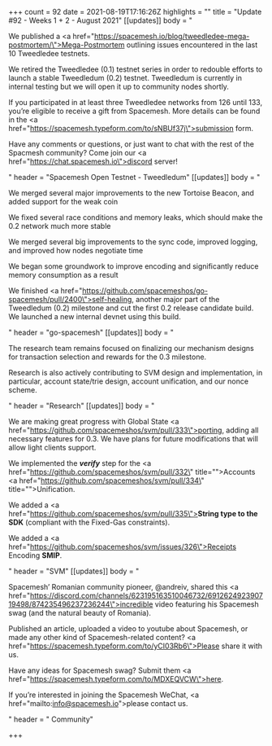 +++
count = 92
date = 2021-08-19T17:16:26Z
highlights = ""
title = "Update #92 - Weeks 1 + 2 - August 2021"
[[updates]]
body = "<p>We published a <a href=\"https://spacemesh.io/blog/tweedledee-mega-postmortem/\">Mega-Postmortem</a> outlining issues encountered in the last 10 Tweedledee testnets.</p><p>We retired the Tweedledee (0.1) testnet series in order to redouble efforts to launch a stable Tweedledum (0.2) testnet. Tweedledum is currently in internal testing but we will open it up to community nodes shortly.</p><p>If you participated in at least three Tweedledee networks from 126 until 133, you’re eligible to receive a gift from Spacemesh. More details can be found in the <a href=\"https://spacemesh.typeform.com/to/sNBUf37j\">submission form</a>.</p><p>Have any comments or questions, or just want to chat with the rest of the Spacmesh community? Come join our <a href=\"https://chat.spacemesh.io\">discord server</a>!</p>"
header = "Spacemesh Open Testnet - Tweedledum"
[[updates]]
body = "<p>We merged several major improvements to the new Tortoise Beacon, and added support for the weak coin</p><p>We fixed several race conditions and memory leaks, which should make the 0.2 network much more stable</p><p>We merged several big improvements to the sync code, improved logging, and improved how nodes negotiate time</p><p>We began some groundwork to improve encoding and significantly reduce memory consumption as a result</p><p>We finished <a href=\"https://github.com/spacemeshos/go-spacemesh/pull/2400\">self-healing</a>, another major part of the Tweedledum (0.2) milestone and cut the first 0.2 release candidate build. We launched a new internal devnet using this build.</p>"
header = "go-spacemesh"
[[updates]]
body = "<p>The research team remains focused on finalizing our mechanism designs for transaction selection and rewards for the 0.3 milestone.</p><p>Research is also actively contributing to SVM design and implementation, in particular, account state/trie design, account unification, and our nonce scheme.</p>"
header = "Research"
[[updates]]
body = "<p>We are making great progress with Global State <a href=\"https://github.com/spacemeshos/svm/pull/333\">porting</a>, adding all necessary features for 0.3. We have plans for future modifications that will allow light clients support.</p><p>We implemented the <strong><em>verify</em></strong> step for the <a href=\"https://github.com/spacemeshos/svm/pull/332\" title=\"\">Accounts</a> <a href=\"https://github.com/spacemeshos/svm/pull/334\" title=\"\">Unification</a>.</p><p>We added a <a href=\"https://github.com/spacemeshos/svm/pull/335\"><strong>String type to the SDK</strong></a> (compliant with the Fixed-Gas constraints).</p><p>We added a <a href=\"https://github.com/spacemeshos/svm/issues/326\">Receipts Encoding <strong>SMIP</strong></a>.</p>"
header = "SVM"
[[updates]]
body = "<p>Spacemesh’ Romanian community pioneer, @andreiv, shared this <a href=\"https://discord.com/channels/623195163510046732/691262492390719498/874235496237236244\">incredible video </a>featuring his Spacemesh swag (and the natural beauty of Romania).</p><p>Published an article, uploaded a video to youtube about Spacemesh, or made any other kind of Spacemesh-related content? <a href=\"https://spacemesh.typeform.com/to/yCI03Rb6\">Please share it with us</a>.</p><p>Have any ideas for Spacemesh swag? Submit them <a href=\"https://spacemesh.typeform.com/to/MDXEQVCW\">here</a>.</p><p>If you’re interested in joining the Spacemesh WeChat, <a href=\"mailto:info@spacemesh.io\">please contact us</a>.</p>"
header = " Community"

+++
